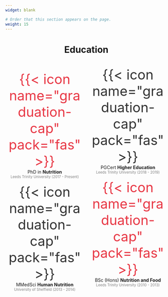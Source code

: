 ```yaml
---
widget: blank

# Order that this section appears on the page.
weight: 15
---
```

<h1 style="text-align:center">Education</h1>

</br>

<style>
.education {
  column-count: 2;
  row-count: 1;
}
</style>
<div class="education">

<p style="text-align:center;"><span style="color:#e83845;font-size:3em;">{{< icon name="graduation-cap" pack="fas" >}}</span></br>PhD in <span style="font-size:1em;"><b>Nutrition</b></span></br><span style="color:grey;font-size:0.8em;">Leeds Trinity University (2017 - Present)
</span></p>

<p style="text-align:center;"><span style="color:#333333;font-size:3em;">{{< icon name="graduation-cap" pack="fas" >}}</span></br>MMedSci <span style="font-size:1em;"><b>Human Nutrition</b></span></br><span style="color:grey;font-size:0.8em;">University of Sheffield (2013 - 2014)
</span></p>

<p style="text-align:center;"><span style="color:#333333;font-size:3em;">{{< icon name="graduation-cap" pack="fas" >}}</span></br>PGCert <span style="font-size:1em;"><b>Higher Education</b></span></br><span style="color:grey;font-size:0.8em;">Leeds Trinity University (2018 - 2019)
</span></p>

<p style="text-align:center;"><span style="color:#e83845;font-size:3em;">{{< icon name="graduation-cap" pack="fas" >}}</span></br>BSc (Hons) <span style="font-size:1em;"><b>Nutrition and Food</b></span></br><span style="color:grey;font-size:0.8em;">Leeds Trinity University (2010 - 2013)
</span></p>

</div>